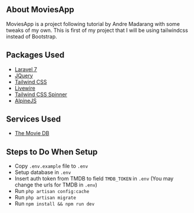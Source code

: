 ## About MoviesApp

MoviesApp is a project following tutorial by Andre Madarang with some tweaks of my own. This is first of my project that I will be using tailwindcss instead of Bootstrap.

## Packages Used
- <a href="https://laravel.com">Laravel 7</a>
- <a href="https://jquery.com">JQuery</a>
- <a href="https://tailwindcss.com">Tailwind CSS</a>
- <a href="https://laravel-livewire.com/docs/installation">Livewire</a>
- <a href="https://github.com/aniftyco/tailwindcss-spinner">Tailwind CSS Spinner</a>
- <a href="https://github.com/alpinejs/alpine#event">AlpineJS</a>

## Services Used
- <a href="https://www.themoviedb.org">The Movie DB</a>

## Steps to Do When Setup
- Copy ```.env.example``` file to ```.env```
- Setup database in ```.env```
- Insert auth token from TMDB to field ```TMDB_TOKEN``` in ```.env``` (You may change the urls for TMDB in ```.env```)
- Run ```php artisan config:cache```
- Run ```php artisan migrate```
- Run ```npm install && npm run dev```